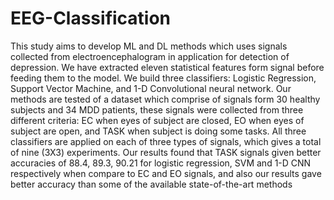# EEG-Classification
This study aims to develop ML and DL methods which uses signals collected from electroencephalogram in application for detection of depression. We have extracted eleven statistical features form signal before feeding them to the model. We build three classifiers: Logistic Regression, Support Vector Machine, and 1-D Convolutional neural network. Our methods are tested of a dataset which comprise of signals form 30 healthy subjects and 34 MDD patients, these signals were collected from three different criteria: EC when eyes of subject are closed, EO when eyes of subject are open, and TASK when subject is doing some tasks. All three classifiers are applied on each of three types of signals, which gives a total of nine (3X3) experiments. Our results found that TASK signals given better accuracies of 88.4, 89.3, 90.21 for logistic regression, SVM and 1-D CNN respectively when compare to EC and EO signals, and also our results gave better accuracy than some of the available state-of-the-art methods
